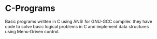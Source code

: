 # C-Programs
Basic programs written in C using ANSI for GNU-GCC compiler.
they have code to solve basic logical problems in C and implement data structures using Menu-Driven control.

